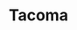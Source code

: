 ---
place: tacoma-wa
title: Tacoma
states:
  - WA
type: local
x: -122.4442906
y: 47.2528768
wwc: true
---